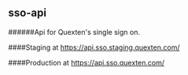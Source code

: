 ## sso-api

######Api for Quexten's single sign on.

####Staging at 
https://api.sso.staging.quexten.com/

####Production at
https://api.sso.quexten.com/
